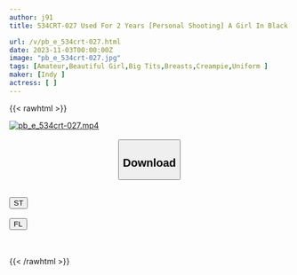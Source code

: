```yaml
---
author: j91
title: 534CRT-027 Used For 2 Years [Personal Shooting] A Girl In Black Pants With A Ribbon Who Goes To A Preparatory School (Deviation Value 60)_gonzo Video Distribution With A Serious Girl In Uniform With Hidden Big Breasts

url: /v/pb_e_534crt-027.html
date: 2023-11-03T00:00:00Z
image: "pb_e_534crt-027.jpg"
tags: [Amateur,Beautiful Girl,Big Tits,Breasts,Creampie,Uniform ]
maker: [Indy ]
actress: [ ]
---
```



{{< rawhtml >}}

<div class="video" data-videoid="0VpOpKqYRjhbyg7">
    <a href="javascript:;">
        <img src="https://my.j91.asia/v/pb_e_534crt-027.jpg" width="WIDTH" height="HEIGHT" alt="pb_e_534crt-027.mp4" loading="lazy">
    </a>
</div>

<script type="text/javascript" src="https://j91.asia/asset/on-demand-st.js"></script>

<br>
  <link rel="stylesheet" href="https://j91.asia/asset/bs5.css">
  
  <center>
  <button class="btn btn-primary" type="button" data-bs-toggle="collapse" data-bs-target=".multi-collapse" aria-expanded="false" aria-controls="multiCollapseExample1 multiCollapseExample2"><h2>Download</h2></button></center>
</p>
<div class="row">
  <div class="col">
    <div class="collapse multi-collapse" id="multiCollapseExample1">
      <div class="card card-body">
	      	      <br>
<div class="buttons">  
<a href="https://streamtape.to/v/0VpOpKqYRjhbyg7" target="_blank"><button class="btn-hover color-3"><i class="fa fa-download"></i> ST</button></a></div>
    </div>
  </div>
</div>
  <div class="col">
    <div class="collapse multi-collapse" id="multiCollapseExample2">
      <div class="card card-body">
	      <br>
<div class="buttons">
    <a href="https://filelions.online/f/111jrmn9ipep" target="_blank"><button class="btn-hover color-9"><i class="fa fa-download"></i> FL</button></a></div>
<br><br>
      </div>
    </div>
  </div>
</div>

{{< /rawhtml >}}
